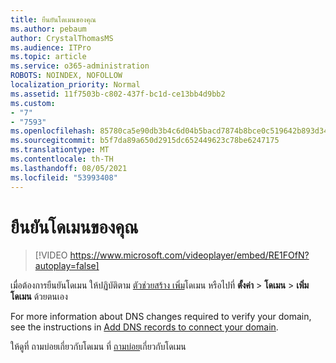 ```yaml
---
title: ยืนยันโดเมนของคุณ
ms.author: pebaum
author: CrystalThomasMS
ms.audience: ITPro
ms.topic: article
ms.service: o365-administration
ROBOTS: NOINDEX, NOFOLLOW
localization_priority: Normal
ms.assetid: 11f7503b-c802-437f-bc1d-ce13bb4d9bb2
ms.custom:
- "7"
- "7593"
ms.openlocfilehash: 85780ca5e90db3b4c6d04b5bacd7874b8bce0c519642b893d34bc873dc689c83
ms.sourcegitcommit: b5f7da89a650d2915dc652449623c78be6247175
ms.translationtype: MT
ms.contentlocale: th-TH
ms.lasthandoff: 08/05/2021
ms.locfileid: "53993408"
---
```

# <a name="verify-your-domain"></a>ยืนยันโดเมนของคุณ

> [!VIDEO https://www.microsoft.com/videoplayer/embed/RE1FOfN?autoplay=false]

เมื่อต้องการยืนยันโดเมน ให้ปฏิบัติตาม [ตัวช่วยสร้าง เพิ่ม](https://admin.microsoft.com/Adminportal#/Domains/Wizard)โดเมน หรือไปที่ **ตั้งค่า**  >  **โดเมน**  >  **เพิ่มโดเมน** ด้วยตนเอง

For more information about DNS changes required to verify your domain, see the instructions in [Add DNS records to connect your domain](https://docs.microsoft.com/microsoft-365/admin/get-help-with-domains/create-dns-records-at-any-dns-hosting-provider).

ให้ดูที่ ถามบ่อยเกี่ยวกับโดเมน ที่ [ถามบ่อย](https://docs.microsoft.com/microsoft-365/admin/setup/domains-faq)เกี่ยวกับโดเมน
